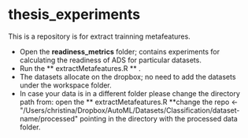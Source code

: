 # thesis_experiments

This is a repository is for extract trainning metafeatures. 

* Open the **readiness_metrics** folder;  contains experiments for calculating the readiness of ADS for particular datasets.
* Run the ** extractMetafeatures.R ** . 
* The datasets allocate on the dropbox; no need to add the datasets under the workspace folder. 
* In case your data is in a different folder please change the directory path from: 
      open the ** extractMetafeatures.R **change the repo <-"/Users/christina/Dropbox/AutoML/Datasets/Classification/dataset-name/processed" pointing in       the directory with the processed data folder. 


